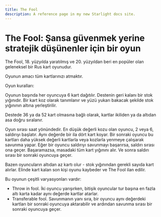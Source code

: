 ```yaml
---
title: The Fool
description: A reference page in my new Starlight docs site.
---
```


# The Fool: Şansa güvenmek yerine stratejik düşünenler için bir oyun

The Fool, 18. yüzyılda yaratılmış ve 20. yüzyıldan beri en popüler olan geleneksel bir Rus kart oyunudur.

Oyunun amacı tüm kartlarınızı atmaktır.

Oyun kuralları:

Oyunun başında her oyuncuya 6 kart dağıtılır. Destenin geri kalanı bir stok yığınıdır. Bir kart koz olarak tanımlanır ve yüzü yukarı bakacak şekilde stok yığınının altına yerleştirilir.

Destede 36 ya da 52 kart olmasına bağlı olarak, kartlar ikiliden ya da altıdan asa doğru sıralanır.

Oyun sırası saat yönündedir. En düşük değerli kozu olan oyuncu, 2 veya 6, saldırıyı başlatır. Aynı değerde bir ila dört kart koyar. Bir sonraki oyuncu bu kartları daha yüksek değerli kartlarla veya kozlarla yenmeye çalışarak savunma yapar. Eğer bir oyuncu saldırıyı savunmayı başarırsa, saldırı sırası ona geçer. Başaramazsa, masadaki tüm kart yığınını alır. Ve sonra saldırı sırası bir sonraki oyuncuya geçer.

Bazen oyuncuların altıdan az kartı olur - stok yığınından gerekli sayıda kart alırlar.
Elinde kart kalan son kişi oyunu kaybeder ve The Fool  ilan edilir.

Bu oyunun çeşitli varyasyonları vardır:
- Throw in fool. İki oyuncu yarışırken, bitişik oyuncular tur başına en fazla altı karta kadar aynı değerde kartlar atarlar.
- Transferable fool. Savunmanın yanı sıra, bir oyuncu aynı değerdeki kartları bir sonraki oyuncuya aktarabilir ve ardından savunma sırası bir sonraki oyuncuya geçer.